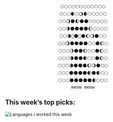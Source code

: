 


<pre align="center" style="background: transparent;">
🌕🌕🌕🌕🌕🌕🌕🌕🌕🌕🌕🌕
🌕🌕🌕🌒🌕🌖🌒🌕🌕🌕🌕🌕
🌕🌕🌖🌑🌓🌑🌑🌕🌕🌕🌕🌕
🌕🌕🌗🌑🌑🌑🌑🌔🌕🌕🌕🌕
🌕🌕🌘🌙🌑🌙🌑🌔🌖🌑🌕🌕
🌕🌕🌖🌑🌑🌑🌑🌕🌕🌑🌔🌕
🌕🌕🌕🌖🌑🌑🌔🌕🌕🌑🌔🌕
🌕🌕🌕🌘🌑🌑🌒🌕🌕🌑🌔🌕
🌕🌕🌕🌘🌑🌑🌑🌔🌖🌑🌕🌕
🌕🌕🌕🌑🌑🌑🌑🌒🌑🌒🌕🌕
🌕🌕🌕🌑🌑🌑🌑🌑🌒🌕🌕🌕
meow meow
</pre>

## This week’s top picks: 
![Languages i worked this week](https://go-vercel-waka-svg-sepia.vercel.app/api?type=waka)



<!--
Here are some ideas to get you started:
- 🔭 I’m currently working on ...
- 🌱 I’m currently learning ...
- 👯 I’m looking to collaborate on ...
- 🤔 I’m looking for help with ...
- 💬 Ask me about ...
- 📫 How to reach me: ...
- 😄 Pronouns: ...
- ⚡ Fun fact: ...
-->

